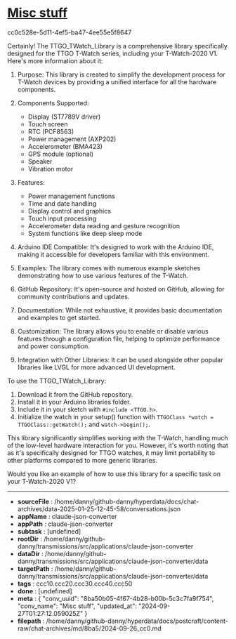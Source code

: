 # [Misc stuff](https://claude.ai/chat/8ba50b05-4f67-4b28-b00b-5c3c7fa9f754)

cc0c528e-5d11-4ef5-ba47-4ee55e5f8647

 Certainly! The TTGO_TWatch_Library is a comprehensive library specifically designed for the TTGO T-Watch series, including your T-Watch-2020 V1. Here's more information about it:

1. Purpose:
   This library is created to simplify the development process for T-Watch devices by providing a unified interface for all the hardware components.

2. Components Supported:
   - Display (ST7789V driver)
   - Touch screen
   - RTC (PCF8563)
   - Power management (AXP202)
   - Accelerometer (BMA423)
   - GPS module (optional)
   - Speaker
   - Vibration motor

3. Features:
   - Power management functions
   - Time and date handling
   - Display control and graphics
   - Touch input processing
   - Accelerometer data reading and gesture recognition
   - System functions like deep sleep mode

4. Arduino IDE Compatible:
   It's designed to work with the Arduino IDE, making it accessible for developers familiar with this environment.

5. Examples:
   The library comes with numerous example sketches demonstrating how to use various features of the T-Watch.

6. GitHub Repository:
   It's open-source and hosted on GitHub, allowing for community contributions and updates.

7. Documentation:
   While not exhaustive, it provides basic documentation and examples to get started.

8. Customization:
   The library allows you to enable or disable various features through a configuration file, helping to optimize performance and power consumption.

9. Integration with Other Libraries:
   It can be used alongside other popular libraries like LVGL for more advanced UI development.

To use the TTGO_TWatch_Library:

1. Download it from the GitHub repository.
2. Install it in your Arduino libraries folder.
3. Include it in your sketch with `#include <TTGO.h>`.
4. Initialize the watch in your setup() function with `TTGOClass *watch = TTGOClass::getWatch();` and `watch->begin();`.

This library significantly simplifies working with the T-Watch, handling much of the low-level hardware interaction for you. However, it's worth noting that as it's specifically designed for TTGO watches, it may limit portability to other platforms compared to more generic libraries.

Would you like an example of how to use this library for a specific task on your T-Watch-2020 V1?

---

* **sourceFile** : /home/danny/github-danny/hyperdata/docs/chat-archives/data-2025-01-25-12-45-58/conversations.json
* **appName** : claude-json-converter
* **appPath** : claude-json-converter
* **subtask** : [undefined]
* **rootDir** : /home/danny/github-danny/transmissions/src/applications/claude-json-converter
* **dataDir** : /home/danny/github-danny/transmissions/src/applications/claude-json-converter/data
* **targetPath** : /home/danny/github-danny/transmissions/src/applications/claude-json-converter/data
* **tags** : ccc10.ccc20.ccc30.ccc40.ccc50
* **done** : [undefined]
* **meta** : {
  "conv_uuid": "8ba50b05-4f67-4b28-b00b-5c3c7fa9f754",
  "conv_name": "Misc stuff",
  "updated_at": "2024-09-27T01:27:12.059025Z"
}
* **filepath** : /home/danny/github-danny/hyperdata/docs/postcraft/content-raw/chat-archives/md/8ba5/2024-09-26_cc0.md